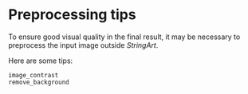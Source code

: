 # Preprocessing tips
To ensure good visual quality in the final result, it may be necessary to preprocess the input image outside *StringArt*.

Here are some tips:

```{toctree}
image_contrast
remove_background
```